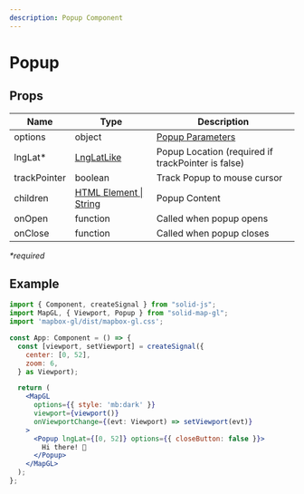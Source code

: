 ```yaml
---
description: Popup Component
---
```


# Popup

## Props

| Name         | Type                                                                               | Description                                                                            |
| ------------ | ---------------------------------------------------------------------------------- | -------------------------------------------------------------------------------------- |
| options      | object                                                                             | [Popup Parameters](https://docs.mapbox.com/mapbox-gl-js/api/markers/#popup-parameters) |
| lngLat\*     | [LngLatLike](https://docs.mapbox.com/mapbox-gl-js/api/geography/#lnglatlike)       | Popup Location (required if trackPointer is false)                                     |
| trackPointer | boolean                                                                            | Track Popup to mouse cursor                                                            |
| children     | [HTML Element \| String](https://developer.mozilla.org/en-US/docs/Web/API/Element) | Popup Content                                                                          |
| onOpen       | function                                                                           | Called when popup opens                                                                |
| onClose      | function                                                                           | Called when popup closes                                                               |

_\*required_

## Example

```jsx
import { Component, createSignal } from "solid-js";
import MapGL, { Viewport, Popup } from "solid-map-gl";
import 'mapbox-gl/dist/mapbox-gl.css';

const App: Component = () => {
  const [viewport, setViewport] = createSignal({
    center: [0, 52],
    zoom: 6,
  } as Viewport);

  return (
    <MapGL
      options={{ style: 'mb:dark' }}
      viewport={viewport()}
      onViewportChange={(evt: Viewport) => setViewport(evt)}
    >
      <Popup lngLat={[0, 52]} options={{ closeButton: false }}>
        Hi there! 👋
      </Popup>
    </MapGL>
  );
};
```
